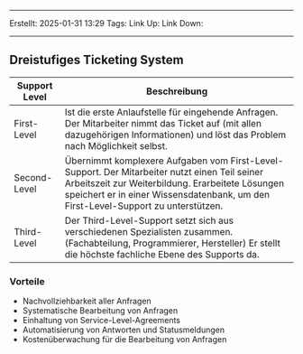 
--- 
Erstellt: 2025-01-31    13:29 
Tags: 
Link Up: 
Link Down:

--- 
## Dreistufiges Ticketing System

| Support Level | Beschreibung                                                                                                                                                                                                                           |
| ------------- | -------------------------------------------------------------------------------------------------------------------------------------------------------------------------------------------------------------------------------------- |
| First-Level   | Ist die erste Anlaufstelle für eingehende Anfragen. Der Mitarbeiter nimmt das Ticket auf (mit allen dazugehörigen Informationen) und löst das Problem nach Möglichkeit selbst.                                                         |
| Second-Level  | Übernimmt komplexere Aufgaben vom First-Level-Support. Der Mitarbeiter nutzt einen Teil seiner Arbeitszeit zur Weiterbildung. Erarbeitete Lösungen speichert er in einer Wissensdatenbank, um den First-Level-Support zu unterstützen. |
| Third-Level   | Der Third-Level-Support setzt sich aus verschiedenen Spezialisten zusammen. (Fachabteilung, Programmierer, Hersteller) Er stellt die höchste fachliche Ebene des Supports da.                                                          |

### Vorteile

- Nachvollziehbarkeit aller Anfragen
- Systematische Bearbeitung von Anfragen
- Einhaltung von Service-Level-Agreements
- Automatisierung von Antworten und Statusmeldungen
- Kostenüberwachung für die Bearbeitung von Anfragen
